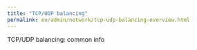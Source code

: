```yaml
---
title: "TCP/UDP balancing"
permalink: en/admin/network/tcp-udp-balancing-overview.html
---
```


TCP/UDP balancing: common info
